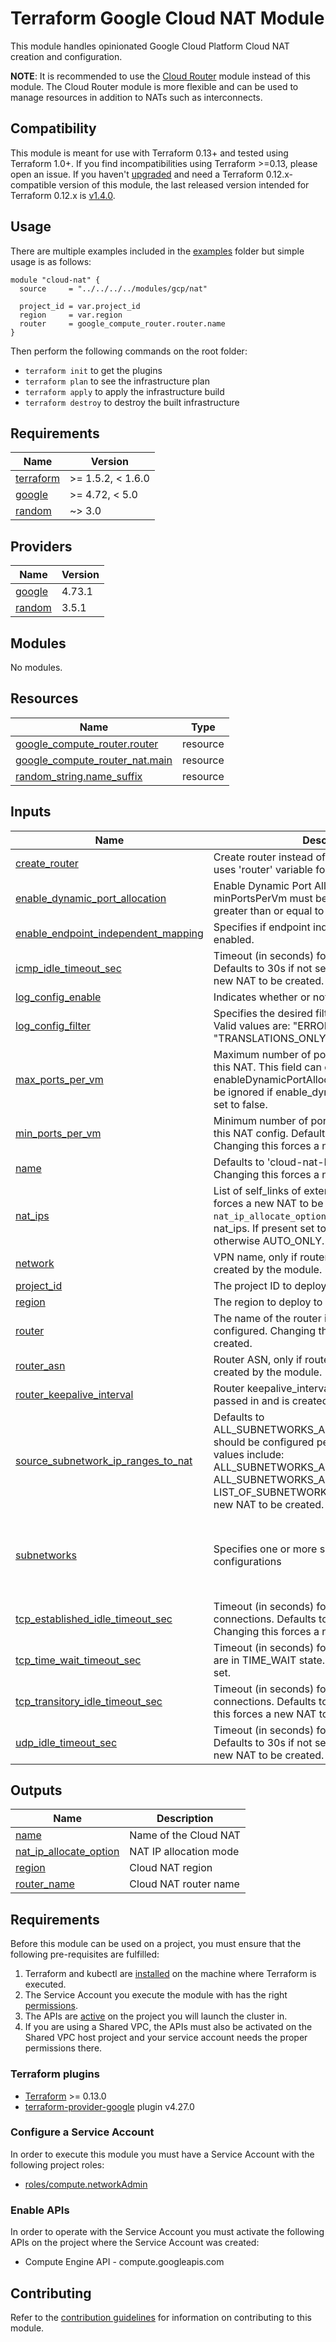 # Terraform Google Cloud NAT Module

This module handles opinionated Google Cloud Platform Cloud NAT creation and configuration.

**NOTE**: It is recommended to use the
[Cloud Router](https://github.com/terraform-google-modules/terraform-google-cloud-router/blob/master/examples/nat/main.tf)
module instead of this module. The Cloud Router module is more flexible and can be used to manage resources in addition
to NATs such as interconnects.

## Compatibility
This module is meant for use with Terraform 0.13+ and tested using Terraform 1.0+. If you find incompatibilities using Terraform >=0.13, please open an issue.
 If you haven't
[upgraded](https://www.terraform.io/upgrade-guides/0-13.html) and need a Terraform
0.12.x-compatible version of this module, the last released version
intended for Terraform 0.12.x is [v1.4.0](https://registry.terraform.io/modules/terraform-google-modules/-cloud-nat/google/v1.4.0).

## Usage

There are multiple examples included in the [examples](./examples/) folder but simple usage is as follows:

```hcl
module "cloud-nat" {
  source     = "../../../../modules/gcp/nat"
  
  project_id = var.project_id
  region     = var.region
  router     = google_compute_router.router.name
}
```

Then perform the following commands on the root folder:

- `terraform init` to get the plugins
- `terraform plan` to see the infrastructure plan
- `terraform apply` to apply the infrastructure build
- `terraform destroy` to destroy the built infrastructure

<!-- BEGINNING OF PRE-COMMIT-TERRAFORM DOCS HOOK -->
## Requirements

| Name | Version |
|------|---------|
| <a name="requirement_terraform"></a> [terraform](#requirement\_terraform) | >= 1.5.2, < 1.6.0 |
| <a name="requirement_google"></a> [google](#requirement\_google) | >= 4.72, < 5.0 |
| <a name="requirement_random"></a> [random](#requirement\_random) | ~> 3.0 |

## Providers

| Name | Version |
|------|---------|
| <a name="provider_google"></a> [google](#provider\_google) | 4.73.1 |
| <a name="provider_random"></a> [random](#provider\_random) | 3.5.1 |

## Modules

No modules.

## Resources

| Name | Type |
|------|------|
| [google_compute_router.router](https://registry.terraform.io/providers/hashicorp/google/latest/docs/resources/compute_router) | resource |
| [google_compute_router_nat.main](https://registry.terraform.io/providers/hashicorp/google/latest/docs/resources/compute_router_nat) | resource |
| [random_string.name_suffix](https://registry.terraform.io/providers/hashicorp/random/latest/docs/resources/string) | resource |

## Inputs

| Name | Description | Type | Default | Required |
|------|-------------|------|---------|:--------:|
| <a name="input_create_router"></a> [create\_router](#input\_create\_router) | Create router instead of using an existing one, uses 'router' variable for new resource name. | `bool` | `false` | no |
| <a name="input_enable_dynamic_port_allocation"></a> [enable\_dynamic\_port\_allocation](#input\_enable\_dynamic\_port\_allocation) | Enable Dynamic Port Allocation. If minPorts is set, minPortsPerVm must be set to a power of two greater than or equal to 32. | `bool` | `false` | no |
| <a name="input_enable_endpoint_independent_mapping"></a> [enable\_endpoint\_independent\_mapping](#input\_enable\_endpoint\_independent\_mapping) | Specifies if endpoint independent mapping is enabled. | `bool` | `null` | no |
| <a name="input_icmp_idle_timeout_sec"></a> [icmp\_idle\_timeout\_sec](#input\_icmp\_idle\_timeout\_sec) | Timeout (in seconds) for ICMP connections. Defaults to 30s if not set. Changing this forces a new NAT to be created. | `string` | `"30"` | no |
| <a name="input_log_config_enable"></a> [log\_config\_enable](#input\_log\_config\_enable) | Indicates whether or not to export logs | `bool` | `false` | no |
| <a name="input_log_config_filter"></a> [log\_config\_filter](#input\_log\_config\_filter) | Specifies the desired filtering of logs on this NAT. Valid values are: "ERRORS\_ONLY", "TRANSLATIONS\_ONLY", "ALL" | `string` | `"ALL"` | no |
| <a name="input_max_ports_per_vm"></a> [max\_ports\_per\_vm](#input\_max\_ports\_per\_vm) | Maximum number of ports allocated to a VM from this NAT. This field can only be set when enableDynamicPortAllocation is enabled.This will be ignored if enable\_dynamic\_port\_allocation is set to false. | `string` | `null` | no |
| <a name="input_min_ports_per_vm"></a> [min\_ports\_per\_vm](#input\_min\_ports\_per\_vm) | Minimum number of ports allocated to a VM from this NAT config. Defaults to 64 if not set. Changing this forces a new NAT to be created. | `string` | `"64"` | no |
| <a name="input_name"></a> [name](#input\_name) | Defaults to 'cloud-nat-RANDOM\_SUFFIX'. Changing this forces a new NAT to be created. | `string` | `""` | no |
| <a name="input_nat_ips"></a> [nat\_ips](#input\_nat\_ips) | List of self\_links of external IPs. Changing this forces a new NAT to be created. Value of `nat_ip_allocate_option` is inferred based on nat\_ips. If present set to MANUAL\_ONLY, otherwise AUTO\_ONLY. | `list(string)` | `[]` | no |
| <a name="input_network"></a> [network](#input\_network) | VPN name, only if router is not passed in and is created by the module. | `string` | `""` | no |
| <a name="input_project_id"></a> [project\_id](#input\_project\_id) | The project ID to deploy to | `string` | n/a | yes |
| <a name="input_region"></a> [region](#input\_region) | The region to deploy to | `string` | n/a | yes |
| <a name="input_router"></a> [router](#input\_router) | The name of the router in which this NAT will be configured. Changing this forces a new NAT to be created. | `string` | n/a | yes |
| <a name="input_router_asn"></a> [router\_asn](#input\_router\_asn) | Router ASN, only if router is not passed in and is created by the module. | `string` | `"64514"` | no |
| <a name="input_router_keepalive_interval"></a> [router\_keepalive\_interval](#input\_router\_keepalive\_interval) | Router keepalive\_interval, only if router is not passed in and is created by the module. | `string` | `"20"` | no |
| <a name="input_source_subnetwork_ip_ranges_to_nat"></a> [source\_subnetwork\_ip\_ranges\_to\_nat](#input\_source\_subnetwork\_ip\_ranges\_to\_nat) | Defaults to ALL\_SUBNETWORKS\_ALL\_IP\_RANGES. How NAT should be configured per Subnetwork. Valid values include: ALL\_SUBNETWORKS\_ALL\_IP\_RANGES, ALL\_SUBNETWORKS\_ALL\_PRIMARY\_IP\_RANGES, LIST\_OF\_SUBNETWORKS. Changing this forces a new NAT to be created. | `string` | `"ALL_SUBNETWORKS_ALL_IP_RANGES"` | no |
| <a name="input_subnetworks"></a> [subnetworks](#input\_subnetworks) | Specifies one or more subnetwork NAT configurations | <pre>list(object({<br>    name                     = string,<br>    source_ip_ranges_to_nat  = list(string)<br>    secondary_ip_range_names = list(string)<br>  }))</pre> | `[]` | no |
| <a name="input_tcp_established_idle_timeout_sec"></a> [tcp\_established\_idle\_timeout\_sec](#input\_tcp\_established\_idle\_timeout\_sec) | Timeout (in seconds) for TCP established connections. Defaults to 1200s if not set. Changing this forces a new NAT to be created. | `string` | `"1200"` | no |
| <a name="input_tcp_time_wait_timeout_sec"></a> [tcp\_time\_wait\_timeout\_sec](#input\_tcp\_time\_wait\_timeout\_sec) | Timeout (in seconds) for TCP connections that are in TIME\_WAIT state. Defaults to 120s if not set. | `string` | `"120"` | no |
| <a name="input_tcp_transitory_idle_timeout_sec"></a> [tcp\_transitory\_idle\_timeout\_sec](#input\_tcp\_transitory\_idle\_timeout\_sec) | Timeout (in seconds) for TCP transitory connections. Defaults to 30s if not set. Changing this forces a new NAT to be created. | `string` | `"30"` | no |
| <a name="input_udp_idle_timeout_sec"></a> [udp\_idle\_timeout\_sec](#input\_udp\_idle\_timeout\_sec) | Timeout (in seconds) for UDP connections. Defaults to 30s if not set. Changing this forces a new NAT to be created. | `string` | `"30"` | no |

## Outputs

| Name | Description |
|------|-------------|
| <a name="output_name"></a> [name](#output\_name) | Name of the Cloud NAT |
| <a name="output_nat_ip_allocate_option"></a> [nat\_ip\_allocate\_option](#output\_nat\_ip\_allocate\_option) | NAT IP allocation mode |
| <a name="output_region"></a> [region](#output\_region) | Cloud NAT region |
| <a name="output_router_name"></a> [router\_name](#output\_router\_name) | Cloud NAT router name |
<!-- END OF PRE-COMMIT-TERRAFORM DOCS HOOK -->

## Requirements

Before this module can be used on a project, you must ensure that the following pre-requisites are fulfilled:

1. Terraform and kubectl are [installed](#software-dependencies) on the machine where Terraform is executed.
2. The Service Account you execute the module with has the right [permissions](#iam-roles).
3. The APIs are [active](#enable-apis) on the project you will launch the cluster in.
4. If you are using a Shared VPC, the APIs must also be activated on the Shared VPC host project and your service account needs the proper permissions there.

### Terraform plugins

- [Terraform](https://www.terraform.io/downloads.html) >= 0.13.0
- [terraform-provider-google](https://github.com/terraform-providers/terraform-provider-google) plugin v4.27.0

### Configure a Service Account

In order to execute this module you must have a Service Account with the
following project roles:

- [roles/compute.networkAdmin](https://cloud.google.com/nat/docs/using-nat#iam_permissions)

### Enable APIs

In order to operate with the Service Account you must activate the following APIs on the project where the Service Account was created:

- Compute Engine API - compute.googleapis.com

## Contributing

Refer to the [contribution guidelines](./CONTRIBUTING.md) for information on contributing to this module.
